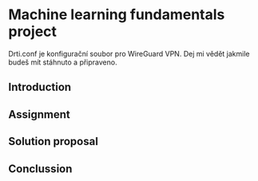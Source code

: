 # Machine learning fundamentals project
Drti.conf je konfigurační soubor pro WireGuard VPN. Dej mi vědět jakmile budeš mít stáhnuto a připraveno.

## Introduction

## Assignment

## Solution proposal

## Conclussion